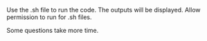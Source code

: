 Use the .sh file to run the code. 
The outputs will be displayed.
Allow permission to run for .sh files.

Some questions take more time.